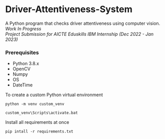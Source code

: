# Driver-Attentiveness-System
A Python program that checks driver attentiveness using computer vision.  
*Work In Progress*  
*Project Submission for AICTE Eduskills IBM Internship (Dec 2022 - Jan 2023)*  

### Prerequisites  
- Python 3.8.x
- OpenCV
- Numpy
- OS
- DateTime

To create a custom Python virtual environment   
```
python -m venv custom_venv
```  
```
custom_venv\Scripts\activate.bat  
``` 

Install all requirements at once  
```
pip intall -r requirements.txt
```
